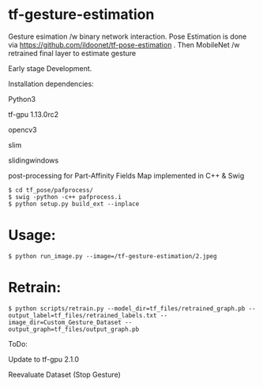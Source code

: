 # tf-gesture-estimation
Gesture esimation /w binary network interaction. Pose Estimation is done via https://github.com/ildoonet/tf-pose-estimation . Then MobileNet /w retrained final layer to estimate gesture

Early stage Development.

Installation dependencies:

Python3 

tf-gpu 1.13.0rc2

opencv3

slim

slidingwindows

post-processing for Part-Affinity Fields Map implemented in C++ & Swig
```
$ cd tf_pose/pafprocess/
$ swig -python -c++ pafprocess.i 
$ python setup.py build_ext --inplace
```

# Usage:

```
$ python run_image.py --image=/tf-gesture-estimation/2.jpeg
```

# Retrain:

```
$ python scripts/retrain.py --model_dir=tf_files/retrained_graph.pb --output_label=tf_files/retrained_labels.txt --image_dir=Custom_Gesture_Dataset --output_graph=tf_files/output_graph.pb
```


ToDo:

Update to tf-gpu 2.1.0

Reevaluate Dataset (Stop Gesture)
